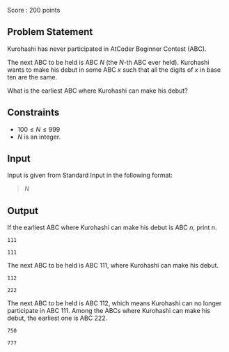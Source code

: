 Score : $200$ points

## Problem Statement

Kurohashi has never participated in AtCoder Beginner Contest (ABC).

The next ABC to be held is ABC $N$ (the $N$-th ABC ever held).
Kurohashi wants to make his debut in some ABC $x$ such that all the digits of $x$ in base ten are the same.

What is the earliest ABC where Kurohashi can make his debut?

## Constraints

- $100 \leq N \leq 999$
- $N$ is an integer.

## Input

Input is given from Standard Input in the following format:

> $N$

## Output

If the earliest ABC where Kurohashi can make his debut is ABC $n$, print $n$.

```input1
111
```

```output1
111
```

The next ABC to be held is ABC $111$, where Kurohashi can make his debut.

```input2
112
```

```output2
222
```

The next ABC to be held is ABC $112$, which means Kurohashi can no longer participate in ABC $111$.
Among the ABCs where Kurohashi can make his debut, the earliest one is ABC $222$.

```input3
750
```

```output3
777
```